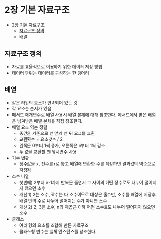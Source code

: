 # 2장 기본 자료구조

- [2장 기본 자료구조](#2장-기본-자료구조)
  - [자료구조 정의](#자료구조-정의)
  - [배열](#배열)

## 자료구조 정의

- 자료를 효율적으로 이용하기 위한 데이터 저장 방법
- 데이터 단위는 데이터를 구성하는 한 덩어리

## 배열

- 같은 타입의 요소가 연속되어 있는 것
- 각 요소는 순서가 있음
- 메서드 매개변수로 배열 사용시 배열 본체에 대해 참조한다. 메서드에서 받은 배열은 넘겨받은 배열 본체를 직접 참조한다.
- 배열 요소 역순 정렬
  - 중간을 기준으로 맨 앞과 맨 뒤 요소를 교환
  - 교환횟수 = 요소갯수 / 2
  - 왼쪽은 0부터 1씩 증가, 오른쪽은 n부터 1씩 감소
  - 두 값을 교환할 땐 임시변수 사용
- 기수 변환
  - 정수값을 x, 진수를 r로 놓고 배열에 변환한 수를 저장하면 결과값의 역순으로 저장됨
- 소수 나열
  - 첫번째) 2부터 n-1까지 반복문 돌면서 그 사이의 어떤 정수로도 나누어 떨어지지 않으면 소수
  - 개선 1) 2는 소수, 짝수는 다 소수이므로 대상은 홀수만, 소수를 배열에 저장후 배열 안의 수로 나누어 떨어지는 수가 아니면 소수
  - 개선 2) 2, 3은 소수, n의 제곱근 이하 어떤 소수로도 나누어 떨어지지 않으면 소수
- 클래스
  - 여러 형의 요소를 조합해 만든 자료구조
  - 클래스형 변수는 실체 인스턴스를 참조한다.
